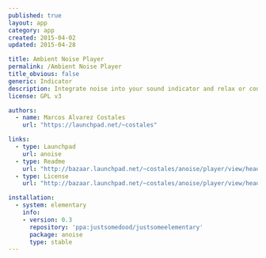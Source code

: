 ```yaml
---
published: true
layout: app
category: app
created: 2015-04-02
updated: 2015-04-28

title: Ambient Noise Player
permalink: /Ambient Noise Player
title_obvious: false
generic: Indicator
description: Integrate noise into your sound indicator and relax or concentrate
license: GPL v3

authors:
  - name: Marcos Alvarez Costales
    url: "https://launchpad.net/~costales"

links:
  - type: Launchpad
    url: anoise
  - type: Readme
    url: "http://bazaar.launchpad.net/~costales/anoise/player/view/head:/README"
  - type: License
    url: "http://bazaar.launchpad.net/~costales/anoise/player/view/head:/COPYING.GPL3"

installation:
  - system: elementary
    info:
    - version: 0.3
      repository: 'ppa:justsomedood/justsomeelementary'
      package: anoise
      type: stable
---
```

